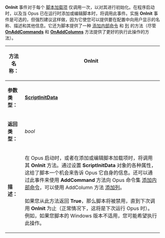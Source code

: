 **OnInit** 事件对于每个 [脚本加载项](/Manual/scripting/script_add-ins/README.zh.md) 仅调用一次，以对其进行初始化。在程序启动时，以及当 Opus 已在运行时添加或编辑脚本时，将调用此事件。实施 **OnInit** 事件是可选的，但强烈建议这样做，因为它使您可以提供要在配置中向用户显示的名称、描述和其他信息。它还为脚本提供了一种 [添加内部命令](/Manual/scripting/example_scripts/adding_a_new_internal_command.zh.md) 和 [列](/Manual/scripting/example_scripts/adding_a_new_column.zh.md) 的方法（尽管 **[OnAddCommands](onaddcommands.zh.md)** 和 **[OnAddColumns](onaddcolumns.zh.md)** 方法提供了更好的执行此操作的方法）。

<table>
<thead><tr><th>

**方法名称：**</th><th>
OnInit
</th></tr></thead><tbody><tr><td>

**参数类型：**</td><td>

**[ScriptInitData](../scripting_objects/scriptinitdata.zh.md)**
</td></tr><tr><td>

**返回类型：**</td><td>

*bool*
</td></tr><tr><td>

**描述：**</td><td>

在 Opus 启动时，或者在添加或编辑脚本加载项时，将调用其 **OnInit** 方法。通过设置 **ScriptInitData** 对象的各种属性，这给了脚本一个机会来告诉 Opus 它自身的信息。还可以通过此事件来使用 **AddCommand** 方法向 Opus 命令集 [添加内部命令](/Manual/scripting/example_scripts/adding_a_new_internal_command.zh.md)，可以使用 AddColumn 方法 [添加列](/Manual/scripting/example_scripts/adding_a_new_column.zh.md)。<br><br>如果您从此方法返回 **True**，那么脚本将被禁用，直到下次调用 **OnInit** 为止（正常情况下，这将是下次运行 Opus 时）。例如，如果您脚本的 Windows 版本不适用，您可能希望执行此操作。
</td></tr></tbody>
</table>